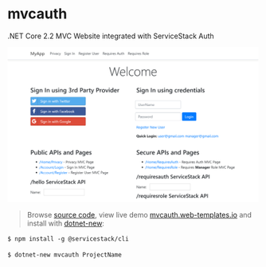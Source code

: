 # mvcauth

.NET Core 2.2 MVC Website integrated with ServiceStack Auth

[![](https://raw.githubusercontent.com/ServiceStack/Assets/master/csharp-templates/mvcauth.png)](http://mvcauth.web-templates.io/)

> Browse [source code](https://github.com/NetCoreTemplates/mvcauth), view live demo [mvcauth.web-templates.io](http://mvcauth.web-templates.io) and install with [dotnet-new](http://docs.servicestack.net/dotnet-new):

    $ npm install -g @servicestack/cli

    $ dotnet-new mvcauth ProjectName

